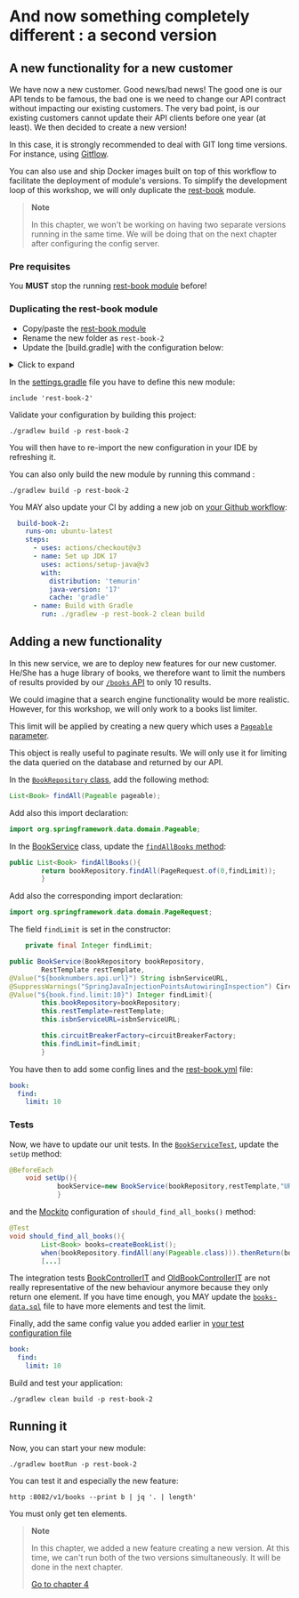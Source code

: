 # And now something completely different : a second version

## A new functionality for a new customer

We have now a new customer. Good news/bad news!
The good one is our API tends to be famous, the bad one is we need to change our API contract without impacting our
existing customers.
The very bad point, is our existing customers cannot update their API clients before one year (at least).
We then decided to create a new version!

In this case, it is strongly recommended to deal with GIT long time versions.
For instance, using [Gitflow](https://www.atlassian.com/git/tutorials/comparing-workflows/gitflow-workflow).

You can also use and ship Docker images built on top of this workflow to facilitate the deployment of module's versions.
To simplify the development loop of this workshop, we will only duplicate the [rest-book](../rest-book) module.

> **Note**
>
> In this chapter, we won't be working on having two separate versions running in the same time.
> We will be doing that on the next chapter after configuring the config server.

### Pre requisites

You **MUST** stop the running [rest-book module](../rest-book) before!

### Duplicating the rest-book module

* Copy/paste the [rest-book module](../rest-book)
* Rename the new folder as ``rest-book-2``
* Update the [build.gradle] with the configuration below:

<details>
<summary>Click to expand</summary>

```groovy
project(':rest-book-2') {
    apply plugin: 'org.openapi.generator'
    dependencies {
        implementation 'org.springframework.boot:spring-boot-starter-data-jpa'
        runtimeOnly 'org.postgresql:postgresql'
        testImplementation 'com.h2database:h2'
        implementation 'org.springframework.boot:spring-boot-starter-web'
        implementation 'org.springframework.boot:spring-boot-starter-validation'
        implementation 'org.springframework.cloud:spring-cloud-starter-circuitbreaker-resilience4j'
        implementation 'org.springframework.cloud:spring-cloud-starter-config'
        implementation "org.springdoc:springdoc-openapi-starter-webmvc-ui:${springdocVersion}"
        implementation 'com.fasterxml.jackson.core:jackson-annotations'
        implementation "org.mapstruct:mapstruct:${mapstructVersion}"
        implementation 'org.zalando:logbook-spring-boot-starter:3.0.0'
        annotationProcessor "org.mapstruct:mapstruct-processor:${mapstructVersion}"
    }
    openApiValidate {
        inputSpec = "$projectDir/src/main/resources/openapi.yml".toString()
        recommend = true
    }
    openApiGenerate {
        generatorName = "spring"
        library = "spring-boot"
        modelNameSuffix = "Dto"
        inputSpec = "$projectDir/src/main/resources/openapi.yml".toString()
        outputDir = "$buildDir/generated".toString()
        apiPackage = "info.touret.bookstore.spring.book.generated.controller"
        invokerPackage = "info.touret.bookstore.spring.book.generated.invoker"
        modelPackage = "info.touret.bookstore.spring.book.generated.dto"
        configOptions = [
                dateLibrary          : "java8",
                java8                : "true",
                openApiNullable      : "false",
                documentationProvider: "springdoc",
                useBeanValidation    : "true",
                interfaceOnly        : "true",
                useSpringBoot3       : "true"
        ]
    }
    tasks.withType(JavaCompile) {
        options.compilerArgs = [
                '-Amapstruct.suppressGeneratorTimestamp=true',
                '-Amapstruct.suppressGeneratorVersionInfoComment=true',
                '-Amapstruct.defaultComponentModel=spring'
        ]
    }

    springBoot {
        mainClass = "info.touret.bookstore.spring.RestBookstoreApplication"
    }
    sourceSets.main.java.srcDirs += "$buildDir/generated/src/main/java".toString()
    compileJava.dependsOn 'openApiGenerate'
}

```

</details>

In the [settings.gradle](../settings.gradle) file you have to define this new module:

```properties
include 'rest-book-2'
```

Validate your configuration by building this project:

```jshelllanguage
./gradlew build -p rest-book-2
```

You will then have to re-import the new configuration in your IDE by refreshing it.

You can also only build the new module by running this command :

```jshelllanguage
./gradlew build -p rest-book-2
```

You MAY also update your CI by adding a new job on [your Github workflow](../.github/workflows/build.yml):

```yaml
  build-book-2:
    runs-on: ubuntu-latest
    steps:
      - uses: actions/checkout@v3
      - name: Set up JDK 17
        uses: actions/setup-java@v3
        with:
          distribution: 'temurin'
          java-version: '17'
          cache: 'gradle'
      - name: Build with Gradle
        run: ./gradlew -p rest-book-2 clean build
```


## Adding a new functionality

In this new service, we are to deploy new features for our new customer. He/She has a huge library of books, we therefore want to
limit the numbers of results provided by our [``/books`` API](../rest-book-2/src/main/java/info/touret/bookstore/spring/book/controller/BookController.java) to only 10 results.

We could imagine that a search engine functionality would be more realistic.
However, for this workshop, we will only work to a books list limiter.

This limit will be applied by creating a new query which uses a [``Pageable`` parameter](https://docs.spring.io/spring-data/commons/docs/current/api/org/springframework/data/domain/Pageable.html).

This object is really useful to paginate results. We will only use it for limiting the data queried on the database and returned by our API.

In the [``BookRepository`` class](../rest-book-2/src/main/java/info/touret/bookstore/spring/book/repository/BookRepository.java), add the following method:

```java
List<Book> findAll(Pageable pageable);
```

Add also this import declaration:

```java
import org.springframework.data.domain.Pageable;
```

In the [BookService](../rest-book-2/src/main/java/info/touret/bookstore/spring/book/service/BookService.java) class, update the [``findAllBooks`` method](../rest-book-2/src/main/java/info/touret/bookstore/spring/book/service/BookService.java):

```java
public List<Book> findAllBooks(){
        return bookRepository.findAll(PageRequest.of(0,findLimit));
        }
```

Add also the corresponding import declaration:

```java
import org.springframework.data.domain.PageRequest;
```

The field ``findLimit`` is set in the constructor:

```java
    private final Integer findLimit;

public BookService(BookRepository bookRepository,
        RestTemplate restTemplate,
@Value("${booknumbers.api.url}") String isbnServiceURL,
@SuppressWarnings("SpringJavaInjectionPointsAutowiringInspection") CircuitBreakerFactory circuitBreakerFactory,
@Value("${book.find.limit:10}") Integer findLimit){
        this.bookRepository=bookRepository;
        this.restTemplate=restTemplate;
        this.isbnServiceURL=isbnServiceURL;

        this.circuitBreakerFactory=circuitBreakerFactory;
        this.findLimit=findLimit;
        }


```

You have then to add some config lines and the [rest-book.yml](../config-server/src/main/resources/config/rest-book.yml) file:

```yaml
book:
  find:
    limit: 10
```

### Tests

Now, we have to update our unit tests.
In the [``BookServiceTest``](../rest-book-2/src/test/java/info/touret/bookstore/spring/book/service/BookServiceTest.java), update the ``setUp`` method:

```java
@BeforeEach
    void setUp(){
            bookService=new BookService(bookRepository,restTemplate,"URL",circuitBreakerFactory,10);
            }
```
and the [Mockito](https://site.mockito.org/) configuration of ``should_find_all_books()`` method:

```java
@Test
void should_find_all_books(){
        List<Book> books=createBookList();
        when(bookRepository.findAll(any(Pageable.class))).thenReturn(books);
        [...]
```

The integration tests [BookControllerIT](../rest-book-2/src/test/java/info/touret/bookstore/spring/book/controller/BookControllerIT.java) and [OldBookControllerIT](../rest-book-2/src/test/java/info/touret/bookstore/spring/book/controller/OldBookControllerIT.java) are not really representative of the new behaviour anymore because they only return one element.
If you have time enough, you MAY update the [``books-data.sql``](../rest-book-2/src/test/resources/books-data.sql) file to have more elements and test the limit.

Finally, add the same config value you added earlier in [your test configuration file](../rest-book-2/src/test/resources/application.yml)

```yaml
book:
  find:
    limit: 10
```

Build and test your application:

```jshelllanguage
./gradlew clean build -p rest-book-2
```

## Running it

Now, you can start your new module:

```jshelllanguage
./gradlew bootRun -p rest-book-2
```

You can test it and especially the new feature:

```jshelllanguage
http :8082/v1/books --print b | jq '. | length'
```

You must only get ten elements.

> **Note**
>
> In this chapter, we added a new feature creating a new version.
> At this time, we can't run both of the two versions simultaneously. It will be done in the next chapter.
>
> [Go to chapter 4](04-scm.md)
